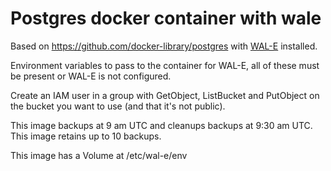 # Postgres docker container with wale

Based on https://github.com/docker-library/postgres with [WAL-E](https://github.com/wal-e/wal-e) installed.

Environment variables to pass to the container for WAL-E, all of these must be present or WAL-E is not configured.

Create an IAM user in a group with GetObject, ListBucket and PutObject on the bucket you want to use (and that it's not public).

This image backups at 9 am UTC and cleanups backups at 9:30 am UTC.
This image retains up to 10 backups.

This image has a Volume at /etc/wal-e/env

